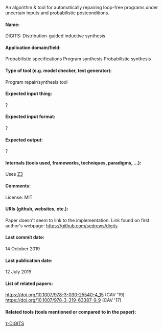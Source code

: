 An algorithm & tool for automatically repairing loop-free programs under uncertain inputs and probabilistic postconditions.

#### Name:
DIGITS: Distribution-guided inductive synthesis

#### Application domain/field:
Probabilistic specifications
Program synthesis
Probabilistic synthesis

#### Type of tool (e.g. model checker, test generator):
Program repair/synthesis tool

#### Expected input thing:
?

#### Expected input format:
?

#### Expected output:
?

#### Internals (tools used, frameworks, techniques, paradigms, ...):
Uses [Z3](Z3.md)

#### Comments:
License: MIT

#### URIs (github, websites, etc.):
Paper doesn't seem to link to the implementation. Link found on first author's webpage: https://github.com/sedrews/digits

#### Last commit date:
14 October 2019

#### Last publication date:
12 July 2019

#### List of related papers:
https://doi.org/10.1007/978-3-030-25540-4_15 (CAV '19)
https://doi.org/10.1007/978-3-319-63387-9_9 (CAV '17)

#### Related tools (tools mentioned or compared to in the paper):
[τ-DIGITS](τ-DIGITS.md)